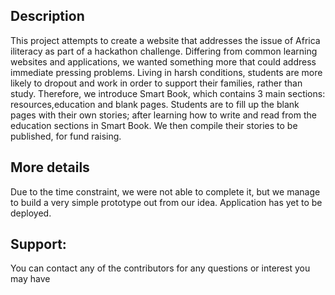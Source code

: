 ## Description
This project attempts to create a website that addresses the issue of Africa iliteracy as part of a hackathon challenge.
Differing from common learning websites and applications, we wanted something more that could address immediate pressing problems. Living in harsh conditions,
students are more likely to dropout and work in order to support their families, rather than study. Therefore, we introduce Smart Book, which contains 3 main sections:
resources,education and blank pages. Students are to fill up the blank pages with their own stories; after learning how to write and read from the education sections in
Smart Book. We then compile their stories to be published, for fund raising.

## More details
Due to the time constraint, we were not able to complete it, but we manage to build a very simple prototype out from our idea. Application has yet to be deployed.

## Support:
You can contact any of the contributors for any questions or interest you may have
